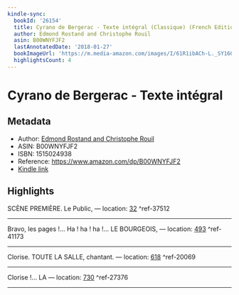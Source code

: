```yaml
---
kindle-sync:
  bookId: '26154'
  title: Cyrano de Bergerac - Texte intégral (Classique) (French Edition)
  author: Edmond Rostand and Christophe Rouil
  asin: B00WNYFJF2
  lastAnnotatedDate: '2018-01-27'
  bookImageUrl: 'https://m.media-amazon.com/images/I/61R1ibACh-L._SY160.jpg'
  highlightsCount: 4
---
```

# Cyrano de Bergerac - Texte intégral
## Metadata
* Author: [Edmond Rostand and Christophe Rouil](https://www.amazon.comundefined)
* ASIN: B00WNYFJF2
* ISBN: 1515024938
* Reference: https://www.amazon.com/dp/B00WNYFJF2
* [Kindle link](kindle://book?action=open&asin=B00WNYFJF2)

## Highlights
SCÈNE PREMIÈRE. Le Public, — location: [32](kindle://book?action=open&asin=B00WNYFJF2&location=32) ^ref-37512

---
Bravo, les pages !... Ha ! ha ! ha !... LE BOURGEOIS, — location: [493](kindle://book?action=open&asin=B00WNYFJF2&location=493) ^ref-41173

---
Clorise. TOUTE LA SALLE, chantant. — location: [618](kindle://book?action=open&asin=B00WNYFJF2&location=618) ^ref-20069

---
Clorise !... LA — location: [730](kindle://book?action=open&asin=B00WNYFJF2&location=730) ^ref-27376

---
